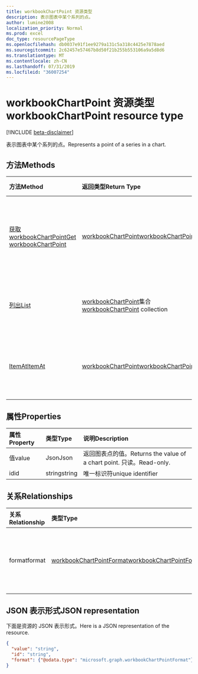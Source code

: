 ```yaml
---
title: workbookChartPoint 资源类型
description: 表示图表中某个系列的点。
author: lumine2008
localization_priority: Normal
ms.prod: excel
doc_type: resourcePageType
ms.openlocfilehash: db0037e91f1ee9279a131c5a318c4425e7878aed
ms.sourcegitcommit: 2c62457e57467b8d50f21b255b553106a9a5d8d6
ms.translationtype: MT
ms.contentlocale: zh-CN
ms.lasthandoff: 07/31/2019
ms.locfileid: "36007254"
---
```

# <a name="workbookchartpoint-resource-type"></a><span data-ttu-id="e8011-103">workbookChartPoint 资源类型</span><span class="sxs-lookup"><span data-stu-id="e8011-103">workbookChartPoint resource type</span></span>

[!INCLUDE [beta-disclaimer](../../includes/beta-disclaimer.md)]

<span data-ttu-id="e8011-104">表示图表中某个系列的点。</span><span class="sxs-lookup"><span data-stu-id="e8011-104">Represents a point of a series in a chart.</span></span>


## <a name="methods"></a><span data-ttu-id="e8011-105">方法</span><span class="sxs-lookup"><span data-stu-id="e8011-105">Methods</span></span>

| <span data-ttu-id="e8011-106">方法</span><span class="sxs-lookup"><span data-stu-id="e8011-106">Method</span></span>           | <span data-ttu-id="e8011-107">返回类型</span><span class="sxs-lookup"><span data-stu-id="e8011-107">Return Type</span></span>    |<span data-ttu-id="e8011-108">说明</span><span class="sxs-lookup"><span data-stu-id="e8011-108">Description</span></span>|
|:---------------|:--------|:----------|
|[<span data-ttu-id="e8011-109">获取 workbookChartPoint</span><span class="sxs-lookup"><span data-stu-id="e8011-109">Get workbookChartPoint</span></span>](../api/chartpoint-get.md) | [<span data-ttu-id="e8011-110">workbookChartPoint</span><span class="sxs-lookup"><span data-stu-id="e8011-110">workbookChartPoint</span></span>](workbookchartpoint.md) |<span data-ttu-id="e8011-111">读取 chartPoint 对象的属性和关系。</span><span class="sxs-lookup"><span data-stu-id="e8011-111">Read properties and relationships of chartPoint object.</span></span>|
|[<span data-ttu-id="e8011-112">列出</span><span class="sxs-lookup"><span data-stu-id="e8011-112">List</span></span>](../api/chartpoint-list.md) | <span data-ttu-id="e8011-113">[workbookChartPoint](workbookchartpoint.md)集合</span><span class="sxs-lookup"><span data-stu-id="e8011-113">[workbookChartPoint](workbookchartpoint.md) collection</span></span> |<span data-ttu-id="e8011-114">获取 chartPoint 对象集合。</span><span class="sxs-lookup"><span data-stu-id="e8011-114">Get chartPoint object collection.</span></span> |
|[<span data-ttu-id="e8011-115">ItemAt</span><span class="sxs-lookup"><span data-stu-id="e8011-115">ItemAt</span></span>](../api/chartpointscollection-itemat.md)|[<span data-ttu-id="e8011-116">workbookChartPoint</span><span class="sxs-lookup"><span data-stu-id="e8011-116">workbookChartPoint</span></span>](workbookchartpoint.md)|<span data-ttu-id="e8011-117">根据其在系列中的位置检索点。</span><span class="sxs-lookup"><span data-stu-id="e8011-117">Retrieve a point based on its position within the series.</span></span>|

## <a name="properties"></a><span data-ttu-id="e8011-118">属性</span><span class="sxs-lookup"><span data-stu-id="e8011-118">Properties</span></span>
| <span data-ttu-id="e8011-119">属性</span><span class="sxs-lookup"><span data-stu-id="e8011-119">Property</span></span>     | <span data-ttu-id="e8011-120">类型</span><span class="sxs-lookup"><span data-stu-id="e8011-120">Type</span></span>   |<span data-ttu-id="e8011-121">说明</span><span class="sxs-lookup"><span data-stu-id="e8011-121">Description</span></span>|
|:---------------|:--------|:----------|
|<span data-ttu-id="e8011-122">值</span><span class="sxs-lookup"><span data-stu-id="e8011-122">value</span></span>|<span data-ttu-id="e8011-123">Json</span><span class="sxs-lookup"><span data-stu-id="e8011-123">Json</span></span>|<span data-ttu-id="e8011-124">返回图表点的值。</span><span class="sxs-lookup"><span data-stu-id="e8011-124">Returns the value of a chart point.</span></span> <span data-ttu-id="e8011-125">只读。</span><span class="sxs-lookup"><span data-stu-id="e8011-125">Read-only.</span></span>|
|<span data-ttu-id="e8011-126">id</span><span class="sxs-lookup"><span data-stu-id="e8011-126">id</span></span>|<span data-ttu-id="e8011-127">string</span><span class="sxs-lookup"><span data-stu-id="e8011-127">string</span></span>|<span data-ttu-id="e8011-128">唯一标识符</span><span class="sxs-lookup"><span data-stu-id="e8011-128">unique identifier</span></span>|

## <a name="relationships"></a><span data-ttu-id="e8011-129">关系</span><span class="sxs-lookup"><span data-stu-id="e8011-129">Relationships</span></span>
| <span data-ttu-id="e8011-130">关系</span><span class="sxs-lookup"><span data-stu-id="e8011-130">Relationship</span></span> | <span data-ttu-id="e8011-131">类型</span><span class="sxs-lookup"><span data-stu-id="e8011-131">Type</span></span>   |<span data-ttu-id="e8011-132">说明</span><span class="sxs-lookup"><span data-stu-id="e8011-132">Description</span></span>|
|:---------------|:--------|:----------|
|<span data-ttu-id="e8011-133">format</span><span class="sxs-lookup"><span data-stu-id="e8011-133">format</span></span>|[<span data-ttu-id="e8011-134">workbookChartPointFormat</span><span class="sxs-lookup"><span data-stu-id="e8011-134">workbookChartPointFormat</span></span>](workbookchartpointformat.md)|<span data-ttu-id="e8011-135">封装图表点的格式属性。</span><span class="sxs-lookup"><span data-stu-id="e8011-135">Encapsulates the format properties chart point.</span></span> <span data-ttu-id="e8011-136">只读。</span><span class="sxs-lookup"><span data-stu-id="e8011-136">Read-only.</span></span>|

## <a name="json-representation"></a><span data-ttu-id="e8011-137">JSON 表示形式</span><span class="sxs-lookup"><span data-stu-id="e8011-137">JSON representation</span></span>

<span data-ttu-id="e8011-138">下面是资源的 JSON 表示形式。</span><span class="sxs-lookup"><span data-stu-id="e8011-138">Here is a JSON representation of the resource.</span></span>

<!--{
  "blockType": "resource",
  "optionalProperties": [
    "format"
    ],
  "keyProperty": "id",
  "baseType": "microsoft.graph.entity",
  "@odata.type": "microsoft.graph.workbookChartPoint"
}-->

```json
{
  "value": "string",
  "id": "string",
  "format": {"@odata.type": "microsoft.graph.workbookChartPointFormat"}
}

```

<!-- uuid: 8fcb5dbc-d5aa-4681-8e31-b001d5168d79
2015-10-25 14:57:30 UTC -->
<!--
{
  "type": "#page.annotation",
  "description": "ChartPoint resource",
  "keywords": "",
  "section": "documentation",
  "tocPath": "",
  "suppressions": []
}
-->
